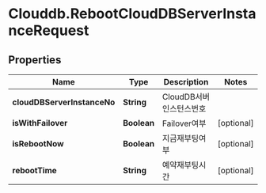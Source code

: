 # Clouddb.RebootCloudDBServerInstanceRequest

## Properties
Name | Type | Description | Notes
------------ | ------------- | ------------- | -------------
**cloudDBServerInstanceNo** | **String** | CloudDB서버인스턴스번호 | 
**isWithFailover** | **Boolean** | Failover여부 | [optional] 
**isRebootNow** | **Boolean** | 지금재부팅여부 | [optional] 
**rebootTime** | **String** | 예약재부팅시간 | [optional] 


